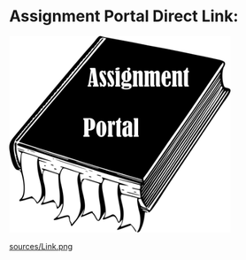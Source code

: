 # Assignment Portal Direct Link:

<img src="sources/Link.png" width="400">

[sources/Link.png](https://jmmonjeremy.github.io/)

